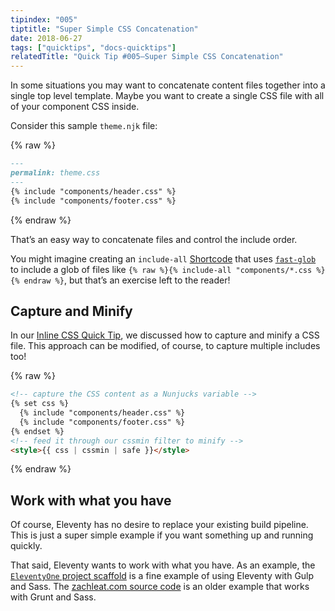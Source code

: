 ```yaml
---
tipindex: "005"
tiptitle: "Super Simple CSS Concatenation"
date: 2018-06-27
tags: ["quicktips", "docs-quicktips"]
relatedTitle: "Quick Tip #005—Super Simple CSS Concatenation"
---
```


In some situations you may want to concatenate content files together into a single top level template. Maybe you want to create a single CSS file with all of your component CSS inside.

Consider this sample `theme.njk` file:

{% raw %}
```markdown
---
permalink: theme.css
---
{% include "components/header.css" %}
{% include "components/footer.css" %}
```
{% endraw %}

That’s an easy way to concatenate files and control the include order.

You might imagine creating an `include-all` [Shortcode](/docs/shortcodes/) that uses [`fast-glob`](https://www.npmjs.com/package/fast-glob) to include a glob of files like `{% raw %}{% include-all "components/*.css %}{% endraw %}`, but that’s an exercise left to the reader!

## Capture and Minify

In our [Inline CSS Quick Tip](/docs/quicktips/inline-css/), we discussed how to capture and minify a CSS file. This approach can be modified, of course, to capture multiple includes too!

{% raw %}
```html
<!-- capture the CSS content as a Nunjucks variable -->
{% set css %}
  {% include "components/header.css" %}
  {% include "components/footer.css" %}
{% endset %}
<!-- feed it through our cssmin filter to minify -->
<style>{{ css | cssmin | safe }}</style>
```
{% endraw %}

## Work with what you have

Of course, Eleventy has no desire to replace your existing build pipeline. This is just a super simple example if you want something up and running quickly.

That said, Eleventy wants to work with what you have. As an example, the [`EleventyOne` project scaffold](https://github.com/philhawksworth/eleventyone/) is a fine example of using Eleventy with Gulp and Sass. The [zachleat.com source code](https://github.com/zachleat/zachleat.com) is an older example that works with Grunt and Sass.
